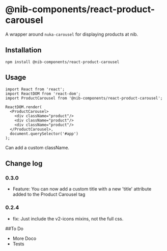 # @nib-components/react-product-carousel

A wrapper around `nuka-carousel` for displaying products at nib.

## Installation

    npm install @nib-components/react-product-carousel

## Usage

    import React from 'react';
    import ReactDOM from 'react-dom';
    import ProductCarousel from '@nib-components/react-product-carousel';

    ReactDOM.render(
      <ProductCarousel>
        <div className="product"/>
        <div className="product"/>
        <div className="product"/>
      </ProductCarousel>,
      document.querySelector('#app')
    );

Can add a custom className.

## Change log

### 0.3.0

- Feature: You can now add a custom title with a new 'title' attribute added to the Product Carousel tag

### 0.2.4

- fix: Just include the v2-icons mixins, not the full css.

##To Do

 - More Doco
 - Tests